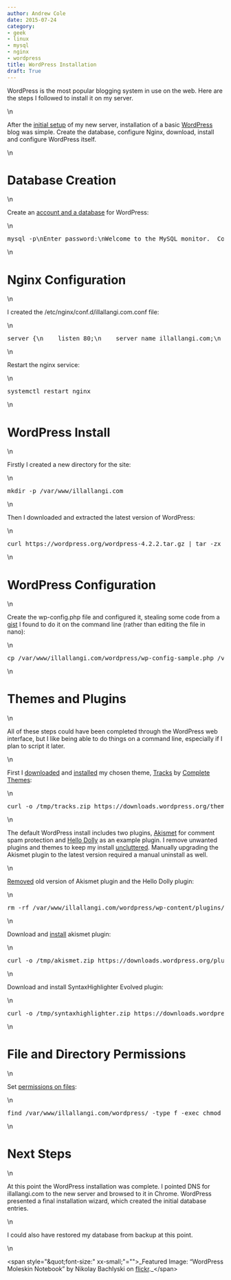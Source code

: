 ```yaml
---
author: Andrew Cole
date: 2015-07-24
category:
- geek
- linux
- mysql
- nginx
- wordpress
title: WordPress Installation
draft: True
---
```


WordPress is the most popular blogging system in use on the web. Here are the steps I followed to install it on my server.

\n

<span id="\&quot;more-50\&quot;"></span>After the [initial setup](\"https://illallangi.com/2015/07/18/server-setup/\") of my new server, installation of a basic [WordPress](\"https://wordpress.org\") blog was simple. Create the database, configure Nginx, download, install and configure WordPress itself.

\n

# Database Creation

\n

Create an [account and a database](\"https://codex.wordpress.org/Installing_WordPress#Using_the_MySQL_Client\") for WordPress:

\n

<pre class="\&quot;brush:" bash;\"="">mysql -p\nEnter password:\nWelcome to the MySQL monitor.  Commands end with ; or \\g.\nYour MySQL connection id is 5340 to server version: 3.23.54\n \nType 'help;' or '\\h' for help. Type '\\c' to clear the buffer.\n \nmysql> CREATE DATABASE illallangi_com;\nQuery OK, 1 row affected (0.00 sec)\n \nmysql> GRANT ALL PRIVILEGES ON illallangi_com.* TO \"illallangi_com\"@\"localhost\"\n    -> IDENTIFIED BY \"password\";\nQuery OK, 0 rows affected (0.00 sec)\n  \nmysql> FLUSH PRIVILEGES;\nQuery OK, 0 rows affected (0.01 sec)\n\nmysql> EXIT\nBye</pre>

\n

# Nginx Configuration

\n

I created the /etc/nginx/conf.d/illallangi.com.conf file:

\n

<pre class="\&quot;brush:" bash;\"="">server {\n    listen 80;\n    server_name illallangi.com;\n    client_max_body_size 64M;\n\n    index index.php index.html;\n    include /etc/nginx/default.d/*.conf;\n    root  /var/www/illallangi.com/wordpress;\n\n    location / {\n        try_files $uri $uri/ /index.php?q=$request_uri;\n    }\n}</pre>

\n

Restart the nginx service:

\n

<pre class="\&quot;brush:" bash;\"="">systemctl restart nginx</pre>

\n

# WordPress Install

\n

Firstly I created a new directory for the site:

\n

<pre class="\&quot;brush:" bash;\"="">mkdir -p /var/www/illallangi.com</pre>

\n

Then I downloaded and extracted the latest version of WordPress:

\n

<pre class="\&quot;brush:" bash;\"="">curl https://wordpress.org/wordpress-4.2.2.tar.gz | tar -zx --directory /var/www/illallangi.com/</pre>

\n

# WordPress Configuration

\n

Create the wp-config.php file and configured it, stealing some code from a [gist](\"https://gist.github.com/bgallagh3r/2853221\") I found to do it on the command line (rather than editing the file in nano):

\n

<pre class="\&quot;brush:" bash;\"="">cp /var/www/illallangi.com/wordpress/wp-config-sample.php /var/www/illallangi.com/wordpress/wp-config.php\nperl -pi -e \"s/database_name_here/illallangi_com/g\" /var/www/illallangi.com/wordpress/wp-config.php\nperl -pi -e \"s/username_here/illallangi_com/g\" /var/www/illallangi.com/wordpress/wp-config.php\nperl -pi -e \"s/password_here/password/g\" /var/www/illallangi.com/wordpress/wp-config.php\nperl -i -pe'\n    BEGIN {\n      @chars = (\"a\" .. \"z\", \"A\" .. \"Z\", 0 .. 9);\n      sub salt { join \"\", map $chars[ rand @chars ], 1 .. 64 }\n    }\n    s/put your unique phrase here/salt()/ge\n  ' /var/www/illallangi.com/wordpress/wp-config.php\n</pre>

\n

# Themes and Plugins

\n

All of these steps could have been completed through the WordPress web interface, but I like being able to do things on a command line, especially if I plan to script it later.

\n

First I [downloaded](\"http://curl.haxx.se/docs/manual.html\") and [installed](\"https://codex.wordpress.org/Using_Themes#Adding_New_Themes_Manually_.28FTP.29\") my chosen theme, [Tracks](\"https://www.competethemes.com/tracks-b/\") by [Complete Themes](\"https://www.competethemes.com/\"):

\n

<pre class="\&quot;brush:" bash;\"="">curl -o /tmp/tracks.zip https://downloads.wordpress.org/theme/tracks.1.37.1.zip\nunzip /tmp/tracks.zip -d /var/www/illallangi.com/wordpress/wp-content/themes</pre>

\n

The default WordPress install includes two plugins, [Akismet](\"https://akismet.com/\") for comment spam protection and [Hello Dolly](\"https://wordpress.org/plugins/hello-dolly/\") as an example plugin. I remove unwanted plugins and themes to keep my install [uncluttered](\"https://bobwp.com/installing-wordpress-delete/\"). Manually upgrading the Akismet plugin to the latest version required a manual uninstall as well.

\n

[Removed](\"https://codex.wordpress.org/Managing_Plugins#Uninstalling_Plugins\") old version of Akismet plugin and the Hello Dolly plugin:

\n

<pre class="\&quot;brush:" bash;\"="">rm -rf /var/www/illallangi.com/wordpress/wp-content/plugins/akismet\nrm -f /var/www/illallangi.com/wordpress/wp-content/plugins/hello.php</pre>

\n

Download and [install](\"https://codex.wordpress.org/Managing_Plugins#Manual_Plugin_Installation\") akismet plugin:

\n

<pre class="\&quot;brush:" bash;\"="">curl -o /tmp/akismet.zip https://downloads.wordpress.org/plugin/akismet.3.1.3.zip\nunzip /tmp/akismet.zip -d /var/www/illallangi.com/wordpress/wp-content/plugins</pre>

\n

Download and install SyntaxHighlighter Evolved plugin:

\n

<pre class="\&quot;brush:" bash;\"="">curl -o /tmp/syntaxhighlighter.zip https://downloads.wordpress.org/plugin/syntaxhighlighter.zip\nunzip /tmp/syntaxhighlighter.zip -d /var/www/illallangi.com/wordpress/wp-content/plugins</pre>

\n

# File and Directory Permissions

\n

Set [permissions on files](\"http://www.smashingmagazine.com/2014/05/08/proper-wordpress-filesystem-permissions-ownerships/\"):

\n

<pre class="\&quot;brush:" bash;\"="">find /var/www/illallangi.com/wordpress/ -type f -exec chmod 664 {} +\nfind /var/www/illallangi.com/wordpress/ -type d -exec chmod 775 {} +\nchmod 660 /var/www/illallangi.com/wordpress/wp-config.php\nchown -R apache.nobody /var/www/illallangi.com/wordpress</pre>

\n

# Next Steps

\n

At this point the WordPress installation was complete. I pointed DNS for illallangi.com to the new server and browsed to it in Chrome. WordPress presented a final installation wizard, which created the initial database entries.

\n

I could also have restored my database from backup at this point.

\n

<span style="\&quot;font-size:" xx-small;\"="">_Featured Image: “WordPress Moleskin Notebook” by Nikolay Bachlyski on [flickr](\"https://www.flickr.com/photos/nbachiyski/2186228674\")._</span>
